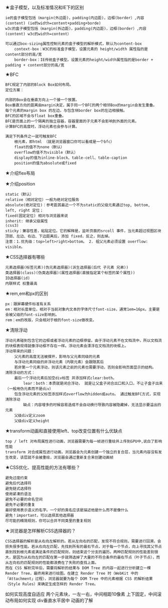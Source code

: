 ★盒子模型，以及标准情况和IE下的区别

    ie的盒子模型包括（margin(外边距)，padding(内边距)，边框(border）,内容(content) (ie的width=content+padding+borde)
    w3c的盒子模型包括（margin(外边距)，padding(内边距)，边框(border）,内容(content) w3c的width=content）

    可以通过box-sizing属性控制元素的盒子模型的解析模式，默认为content-box
        context-box：W3C的标准盒子模型，设置元素的 height/width 属性指的是content部分的高/宽
        border-box：IE传统盒子模型。设置元素的height/width属性指的是border + padding + content部分的高/宽

★BFC

    BFC规定了内部的Block Box如何布局。
    定位方案：

    内部的Box会在垂直方向上一个接一个放置。
    Box垂直方向的距离由margin决定，属于同一个BFC的两个相邻Box的margin会发生重叠。
    每个元素的margin box 的左边，与包含块border box的左边相接触。
    BFC的区域不会与float box重叠。
    BFC是页面上的一个隔离的独立容器，容器里面的子元素不会影响到外面的元素。
    计算BFC的高度时，浮动元素也会参与计算。

    满足下列条件之一就可触发BFC
        根元素，即html （就是浏览器窗口你可以看成是一个bfc）
        float的值不为none（默认）
        overflow的值不为visible（默认）
        display的值为inline-block、table-cell、table-caption
        position的值为absolute或fixed

★介绍flex布局

★介绍position

    static（默认）
    relative（相对定位）一般为绝对定位服务
    absolute(绝对定位)：参考距其最近一个不为static的父级元素通过top, bottom, left, right 定位；
    fixed(固定定位) 相对与浏览器来说
    inherit: 继承父级属性
    (css3)
    sticky：兼容性差，粘贴定位。它的解释是，监听页面的srcoll 事件，当元素超过视图区块顶部、左边、右边、下边距离后，添加 fixed，反之，则去掉。
    注意：1.优先级：top>left>right>bottom。 2. 祖父元素必须设置 overflow: visible。

★CSS选择器有哪些

    元素选择器(标签元素)(伪元素选择器)(派生选择器(后代 子元素 兄弟))
    类选择器(class)(伪类选择器)(属性选择器(直接指定某个标签的某个属性))
    ID选择器(id)
    内联样式 权重最高

★rem,em和px的区别

    px：跟屏幕硬件标准有关系
    em：相对长度单位，相对于当前对象内文本的字体尺寸font-size，通常1em=16px。主要是会被父级的font-size影响到。
    rem：em的改版，只会相对于根的font-size做改变。

★清除浮动

    浮动元素碰到包含它的边框或者浮动元素的边框停留。由于浮动元素不在文档流中，所以文档流的块框表现得就像浮动框不存在一样。浮动元素会漂浮在文档流的块框上。
    浮动带来的问题：
        父元素的高度无法被撑开，影响与父元素同级的元素
        与浮动元素同级的非浮动元素（内联元素）会跟随其后
        若非第一个元素浮动，则该元素之前的元素也需要浮动，否则会影响页面显示的结构。
    清除浮动的方式：
        最后一个浮动元素后加空div标签 并添加样式clear:both。
            lear：both：本质就是闭合浮动， 就是让父盒子闭合出口和入口，不让子盒子出来（一般用伪元素而不是div）
        包含浮动元素的父标签添加样式overflow为hidden或auto。 通过触发BFC方式，实现清除浮动
            缺点：内容增多的时候容易造成不会自动换行导致内容被隐藏掉，无法显示要溢出的元素
        父级div定义zoom
        父级div定义height


★transform动画和直接使用left、top改变位置有什么优缺点

    top / left 对布局属性进行动画，浏览器需要为每一帧进行重绘并上传到GPU中,说白了影响性能
    transform 对合成属性进行动画，浏览器会为元素创建一个独立的复合层，当元素内容没有发生改变，该层就不会被重绘，浏览器会通过重新复合来创建动画帧

★CSS优化、提高性能的方法有哪些？

    避免过度约束
    避免后代选择符
    避免链式选择符
    使用紧凑的语法
    避免不必要的命名空间
    避免不必要的重复
    最好使用表示语义的名字。一个好的类名应该是描述他是什么而不是像什么
    避免！important，可以选择其他选择器
    尽可能的精简规则，你可以合并不同类里的重复规则

★浏览器是怎样解析CSS选择器的？

    CSS选择器的解析是从右向左解析的。若从左向右的匹配，发现不符合规则，需要进行回溯，会损失很多性能。若从右向左匹配，先找到所有的最右节点，对于每一个节点，向上寻找其父节点直到找到根元素或满足条件的匹配规则，则结束这个分支的遍历。两种匹配规则的性能差别很大，是因为从右向左的匹配在第一步就筛选掉了大量的不符合条件的最右节点（叶子节点），而从左向右的匹配规则的性能都浪费在了失败的查找上面。
    而在 CSS 解析完毕后，需要将解析的结果与 DOM Tree 的内容一起进行分析建立一棵 Render Tree，最终用来进行绘图。在建立 Render Tree 时（WebKit 中的「Attachment」过程），浏览器就要为每个 DOM Tree 中的元素根据 CSS 的解析结果（Style Rules）来确定生成怎样的 Render Tree。

如何实现高度自适应
两个元素块，一左一右，中间相距10像素
上下固定，中间滚动布局如何实现
div垂直水平居中
动画的了解
